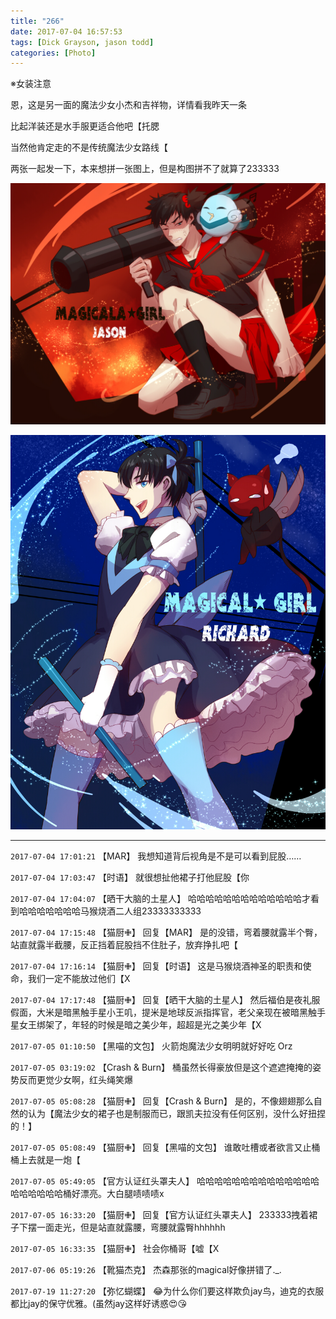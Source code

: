 ```yaml
---
title: "266"
date: 2017-07-04 16:57:53
tags: [Dick Grayson, jason todd]
categories: [Photo]
---
```


<p>※女装注意</p> 
<p>恩，这是另一面的魔法少女小杰和吉祥物，详情看我昨天一条</p> 
<p>比起洋装还是水手服更适合他吧【托腮</p> 
<p>当然他肯定走的不是传统魔法少女路线【</p> 
<p>两张一起发一下，本来想拼一张图上，但是构图拼不了就算了233333</p>

![](https://raw.githubusercontent.com/alicewish/meowchain247/master/img_cVZNdzJtQk9JV2NNem1STXpDTis0R0NQL0IzV0hPb2hLVnZ4SnRUaFRZYkpWN3I3Z2xtUThnPT0.jpg)

![](https://raw.githubusercontent.com/alicewish/meowchain247/master/img_cVZNdzJtQk9JV2N3dUlXdGltSjVtZjJTeExMUTlUY0ZFd3NHVlpVUnRSOEZBb3hLNkJsaTlRPT0.jpg)

---

`2017-07-04 17:01:21` 【MAR】 我想知道背后视角是不是可以看到屁股……

`2017-07-04 17:03:47` 【时语】 就很想扯他裙子打他屁股【你

`2017-07-04 17:04:07` 【晒干大脑的土星人】 哈哈哈哈哈哈哈哈哈哈哈哈哈才看到哈哈哈哈哈哈哈马猴烧酒二人组23333333333

`2017-07-04 17:15:48` 【猫厨✙】 回复【MAR】 是的没错，弯着腰就露半个臀，站直就露半截腰，反正挡着屁股挡不住肚子，放弃挣扎吧【

`2017-07-04 17:16:14` 【猫厨✙】 回复【时语】 这是马猴烧酒神圣的职责和使命，我们一定不能放过他们【X

`2017-07-04 17:17:48` 【猫厨✙】 回复【晒干大脑的土星人】 然后福伯是夜礼服假面，大米是暗黑触手星小王叽，提米是地球反派指挥官，老父亲现在被暗黑触手星女王绑架了，年轻的时候是暗之美少年，超超是光之美少年【X

`2017-07-05 01:10:50` 【黑喵的文包】 火箭炮魔法少女明明就好好吃 Orz

`2017-07-05 03:19:02` 【Crash & Burn】 桶虽然长得豪放但是这个遮遮掩掩的姿势反而更觉少女啊，红头绳笑爆

`2017-07-05 05:08:28` 【猫厨✙】 回复【Crash & Burn】 是的，不像翅翅那么自然的认为【魔法少女的裙子也是制服而已，跟凯夫拉没有任何区别，没什么好扭捏的！】

`2017-07-05 05:08:49` 【猫厨✙】 回复【黑喵的文包】 谁敢吐槽或者欲言又止桶桶上去就是一炮【

`2017-07-05 05:49:05` 【官方认证红头罩夫人】 哈哈哈哈哈哈哈哈哈哈哈哈哈哈哈哈哈哈哈哈桶好漂亮。大白腿啧啧啧x

`2017-07-05 16:33:20` 【猫厨✙】 回复【官方认证红头罩夫人】 233333拽着裙子下摆一面走光，但是站直就露腰，弯腰就露臀hhhhhh

`2017-07-05 16:33:35` 【猫厨✙】 社会你桶哥【嘘【X

`2017-07-06 05:19:26` 【靴猫杰克】 杰森那张的magical好像拼错了.\_.

`2017-07-19 11:27:20` 【弥忆蝴蝶】 😂为什么你们要这样欺负jay鸟，迪克的衣服都比jay的保守优雅。(虽然jay这样好诱惑😍😘
